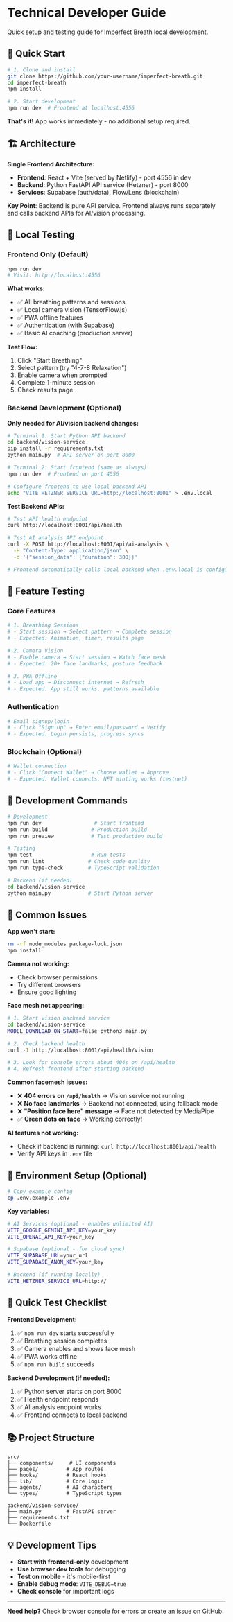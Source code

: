 # Technical Developer Guide

Quick setup and testing guide for Imperfect Breath local development.

## 🚀 Quick Start

```bash
# 1. Clone and install
git clone https://github.com/your-username/imperfect-breath.git
cd imperfect-breath
npm install

# 2. Start development
npm run dev  # Frontend at localhost:4556
```

**That's it!** App works immediately - no additional setup required.

## 🏗️ Architecture

**Single Frontend Architecture:**

- **Frontend**: React + Vite (served by Netlify) - port 4556 in dev
- **Backend**: Python FastAPI API service (Hetzner) - port 8000
- **Services**: Supabase (auth/data), Flow/Lens (blockchain)

**Key Point**: Backend is pure API service. Frontend always runs separately and calls backend APIs for AI/vision processing.

## 🎯 Local Testing

### Frontend Only (Default)

```bash
npm run dev
# Visit: http://localhost:4556
```

**What works:**

- ✅ All breathing patterns and sessions
- ✅ Local camera vision (TensorFlow.js)
- ✅ PWA offline features
- ✅ Authentication (with Supabase)
- ✅ Basic AI coaching (production server)

**Test Flow:**

1. Click "Start Breathing"
2. Select pattern (try "4-7-8 Relaxation")
3. Enable camera when prompted
4. Complete 1-minute session
5. Check results page

### Backend Development (Optional)

**Only needed for AI/vision backend changes:**

```bash
# Terminal 1: Start Python API backend
cd backend/vision-service
pip install -r requirements.txt
python main.py  # API server on port 8000

# Terminal 2: Start frontend (same as always)
npm run dev  # Frontend on port 4556

# Configure frontend to use local backend API
echo "VITE_HETZNER_SERVICE_URL=http://localhost:8001" > .env.local
```

**Test Backend APIs:**

```bash
# Test API health endpoint
curl http://localhost:8001/api/health

# Test AI analysis API endpoint
curl -X POST http://localhost:8001/api/ai-analysis \
  -H "Content-Type: application/json" \
  -d '{"session_data": {"duration": 300}}'

# Frontend automatically calls local backend when .env.local is configured
```

## 🧪 Feature Testing

### Core Features

```bash
# 1. Breathing Sessions
# - Start session → Select pattern → Complete session
# - Expected: Animation, timer, results page

# 2. Camera Vision
# - Enable camera → Start session → Watch face mesh
# - Expected: 20+ face landmarks, posture feedback

# 3. PWA Offline
# - Load app → Disconnect internet → Refresh
# - Expected: App still works, patterns available
```

### Authentication

```bash
# Email signup/login
# - Click "Sign Up" → Enter email/password → Verify
# - Expected: Login persists, progress syncs
```

### Blockchain (Optional)

```bash
# Wallet connection
# - Click "Connect Wallet" → Choose wallet → Approve
# - Expected: Wallet connects, NFT minting works (testnet)
```

## 🔧 Development Commands

```bash
# Development
npm run dev                 # Start frontend
npm run build              # Production build
npm run preview            # Test production build

# Testing
npm test                   # Run tests
npm run lint              # Check code quality
npm run type-check        # TypeScript validation

# Backend (if needed)
cd backend/vision-service
python main.py            # Start Python server
```

## 🐛 Common Issues

**App won't start:**

```bash
rm -rf node_modules package-lock.json
npm install
```

**Camera not working:**

- Check browser permissions
- Try different browsers
- Ensure good lighting

**Face mesh not appearing:**

```bash
# 1. Start vision backend service
cd backend/vision-service
MODEL_DOWNLOAD_ON_START=false python3 main.py

# 2. Check backend health
curl -I http://localhost:8001/api/health/vision

# 3. Look for console errors about 404s on /api/health
# 4. Refresh frontend after starting backend
```

**Common facemesh issues:**

- ❌ **404 errors on `/api/health`** → Vision service not running
- ❌ **No face landmarks** → Backend not connected, using fallback mode  
- ❌ **"Position face here" message** → Face not detected by MediaPipe
- ✅ **Green dots on face** → Working correctly!

**AI features not working:**

- Check if backend is running: `curl http://localhost:8001/api/health`
- Verify API keys in `.env` file

## 📝 Environment Setup (Optional)

```bash
# Copy example config
cp .env.example .env
```

**Key variables:**

```bash
# AI Services (optional - enables unlimited AI)
VITE_GOOGLE_GEMINI_API_KEY=your_key
VITE_OPENAI_API_KEY=your_key

# Supabase (optional - for cloud sync)
VITE_SUPABASE_URL=your_url
VITE_SUPABASE_ANON_KEY=your_key

# Backend (if running locally)
VITE_HETZNER_SERVICE_URL=http://
```

## 🚀 Quick Test Checklist

**Frontend Development:**

1. ✅ `npm run dev` starts successfully
2. ✅ Breathing session completes
3. ✅ Camera enables and shows face mesh
4. ✅ PWA works offline
5. ✅ `npm run build` succeeds

**Backend Development (if needed):**

1. ✅ Python server starts on port 8000
2. ✅ Health endpoint responds
3. ✅ AI analysis endpoint works
4. ✅ Frontend connects to local backend

## 📚 Project Structure

```
src/
├── components/     # UI components
├── pages/         # App routes
├── hooks/         # React hooks
├── lib/           # Core logic
├── agents/        # AI characters
└── types/         # TypeScript types

backend/vision-service/
├── main.py        # FastAPI server
├── requirements.txt
└── Dockerfile
```

## 💡 Development Tips

- **Start with frontend-only** development
- **Use browser dev tools** for debugging
- **Test on mobile** - it's mobile-first
- **Enable debug mode**: `VITE_DEBUG=true`
- **Check console** for important logs

---

**Need help?** Check browser console for errors or create an issue on GitHub.
